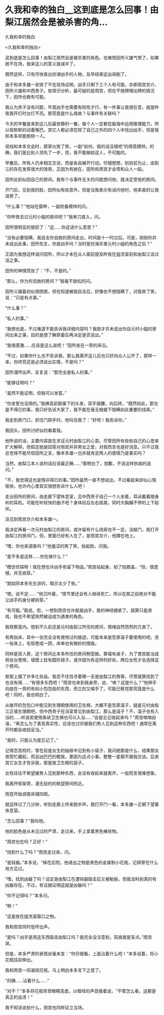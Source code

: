 # 久我和幸的独白__这到底是怎么回事！由梨江居然会是被杀害的角...

久我和幸的独白

<久我和幸的独白>

这到底是怎么回事！由梨江居然会是被杀害的角色。也难怪田所义雄气愤了，如果她不在场，我来这儿的意义就减半了。

既然这样，只有尽快查出扮演凶手的人物，及早结束这出闹剧了。

由于和本多雄一安排了不在现场证明，凶手只剩下三个人有可能，亦即雨宫京介、田所义雄和中西贵子。依常识分析，最可疑的是雨宫，但在不按牌理出牌的情况下，田所也极有可能。

我认为贵子没有问题，毕竟凶手也需要有知性才行，有一件事让我很在意，就是昨夜我开灯时台灯不亮。那究竟是什么缘故？与事件有关联吗？

今天的早餐是来到这儿后最安静的一餐，每个人一定都在脑海中运用推理能力，所以皆默默的动着嘴巴。其它人都必须在除了自己之外的四个人中找出凶手，但是我和本多却能剔除一人。

视线和本多交会时，那家伙笑了笑，一副“如何，我的话没错吧”的得意模样。的确，我们是比别人领先了一步，但，我不能输给这人，不可能的。

早餐后，所有人仍未相互交谈，而是各自展开行动。仔细想想，到目前为止，由梨江的存在发挥很大的效用，正因为有她在，田所和雨宫才会常和众人一起。

田所此刻似回自己的房间。我有个与事件无关的问题想问他，就决定至他的房间。

开门后，见到我的脸，田所似有些意外，但是当我表示有话问他时，他率直的让我进房了。

“什么事？”他站在窗畔，一副防备模样的问。

“你昨夜去过元村小姐的房间吧？”我单刀直入，问。

田所很明显的狼狈了：“这……你这话什么意思？”

“没有必要隐瞒，我目击你自她的房间走出，时间是十一时过后。可是，刚刚你并未说出此事，田所先生，你是凶手吗？当时是扮演杀害元村小姐的角色之后？”

正因为我想这样谙问田所，所以才未在众人面前提及昨夜在盥洗室前和由梨江谈过话之事。

田所的神情慌张了：“不，不是的。”

“那么，你为何去她的房间？”我毫不放松的问。

田所义雄最初似很困惑，但在知道被我目击后，好像也不想隐瞒了，对我笑了笑，说：“只是有点事。”

“什么事？”

“私人的事。”

“我想也是，不过难道不能告诉我详细内容吗？我刚才并未说出你自元村小姐的房间出来之事，目的是想了解原委后再决定是否说出。”

“我很感激……应该是这么说吧！”田所坐在一旁的床沿。

“不过，如果你什么也不告诉我，那么我离开这儿后也只好向众人公开了，那样一来，你终究还是必须说出实情，不是吗？”

田所漫哼出声，反复说：“那完全是私人的事。”

“能够证明吗？”

“虽然不能证明，但我可以发誓。”

“你发誓也没用的。”我拂高前额垂下的头发，双手插腰，向后转，“既然如此，那也是不得已的事，我只好告诉大家了，我不能在毫无根据下隐瞒如此重要的线索。”

我走到房门口，抓住门把手时，他叫住我了：“好吧！我告诉你。”

我回头。田所讨好似的看着我。

他所说的话，主要内容是在求证元村由梨江的心意。尽管田所有些依自己的心思来扩大解释，但假定她是回答对雨宫并非男女之爱，对我而言也是好消息。只不过我总觉得不能尽信田所之言，像本多雄一岂非就肯定两人的感情乃是事实吗？

当然，由梨江本人说的话应该最正确……“我明白了，抱歉，不该这样执拗的追问。”

“不，我觉得这也是情非得已的事。”田所虽然一直不想说出，不过看起来却似心情愉快，也许内心里其实很想告诉什么人吧！

走出田所的房间，由走廊下望休息室，见中西贵子自己一个人坐着，耳朵戴着随身听的耳机。可能在听轻快的曲子吧？身体前后左右摇晃，同时大胸脯不停的上下起伏。

没见到雨宫京介和本多雄一。

我决定再看一次元村由梨江的房间，或许留有什么线索也不一定。没敲门，我打开由梨江的房间门，但，里面已经有人在了，是雨宫京介，他蹲在地上。

“嘿，你也来调查吗？”他羞涩的笑了笑，抬起脸，问我。

“差不多是这样……你在做什么？”

“模仿侦探呀！我在想也许凶手有留下物品。”雨宫站起身，拍了拍膝盖，“但，很遗憾，并无收获。”

“就如同本多先生讲的，暗示太少了些。”

“嗯。说不定…… ”他沉吟着，“情节里还会有人继续死亡，所以在那之前绝对不能让凶手的身分被拆穿。”

“有可能。”我说。但，一想到雨宫也许就是凶手，我的神经绷紧了。就算只是游戏，我也不希望突然被迫成为遇害的角色。

我观察室内。想到不久前还是元村由梨江所住的房间，情绪自然而然的亢奋了。

有两张床，其中一张完全没有使用过的痕迹，可能本来是笠原温子要使用的吧，另一张床上，毛毯卷成一团，床单也有微妙的摺痕。

同样是双人房，这个房间比本多所住的房间稍宽敞。靠墙有桌子，为了使其能当成梳妆台使用，墙壁上挂有圆形镜子。或许因为有这样的好处，两位女性才会选择这个房间。

柜架上摆了许多化妆品。我忍不住找寻着哪一支是由梨江的唇膏，尽管就算找到了也没有用……“有很多东西吧！”雨宫也来到我身旁，说，“咦？这是什么？”他伸手向放在一旁的有如小包包般的东西，但立刻又缩手了，可能已察觉那究竟是什么吧！同时，我也明白了。

从敞开的包包口中能见到生理期使用的卫生棉，大概不是笠原温子，就是元村由梨江正值生理期吧，但中西贵子在浴室曾见到由梨江，那么是温子？不，温子也有入浴的……听说若使用条状卫生棉也可以入浴……“会是忘记收起来吗？”雨宫喃喃自语，“再怎么为了表现真实性，应该也讨厌被我们男人见到这种东西吧！通常在离开时都会收拾妥当。”

“是的，只能认为是忘记了。”

记得念高校时，曾在前座女生的抽屉中见到有小袋子，我问她那是什么，结果那女孩慌忙藏起，而且凶巴巴的瞪我，更因为这点小事，整整一星期不跟我交谈。后来其它女生才告诉我，那是放卫生棉的袋子。

女性往往不希望被男人见到那种东西，会没有收起来就离开，一般而言很难想象。

我离开柜架旁，漫无目的的眺望房间附近。

雨宫开始调查床铺四周。

就这样过了几分钟，听到走廊上传来跑步声。我打开门一看，本多雄一正朝下望着休息室。

“怎么回事？”我叫他。

他的脸色是从未见过的严肃，走过来，手上拿着黑色棒状物。

“雨宫也在吗？正好！”

“找到什么了吗？”雨宫走过来，问。

“是钝器。”本多说，“掉在后院。他递出之物是黑色的金属制小花瓶，记得曾在什么地方见过。

“嘿，找到凶器了吗？设定是由梨江在遭钝器殴击后又被勒毙，但我没料到真的有凶器存在。不过，有证据证明这就是凶器吗？”

“你不记得吗？”本多问。

“啊！”

“这是放在盥洗室窗口之物。

我和雨宫同时低呼出声。

“是吗？凶手是用这东西殴击由梨江吗？我完全没注意到，简直就是盲点。”雨宫说。

但是，本多严肃的表情丝毫未变：“你仔细看，上面沾着什么吧！”本多说着，将小花瓶往前伸出。

我和雨宫一同凝视花瓶，马上明白本多言下之意了。

“的确……沾着什么……”

“对不？”本多将花瓶举至眼睛高度，以暗哑的声音接着说，“不管怎么看，这都是真正的血渍！”

我不知该说些什么，雨宫也同样征立当场。